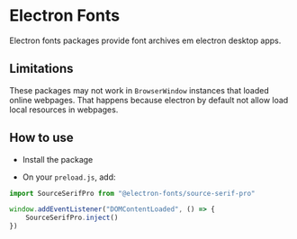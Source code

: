 # Electron Fonts

Electron fonts packages provide font archives em electron desktop apps.

## Limitations

These packages may not work in `BrowserWindow` instances that loaded online webpages. That happens because electron by default not allow load local resources in webpages.

## How to use

* Install the package

* On your `preload.js`, add:

```ts
import SourceSerifPro from "@electron-fonts/source-serif-pro"

window.addEventListener("DOMContentLoaded", () => {
    SourceSerifPro.inject()
})
```